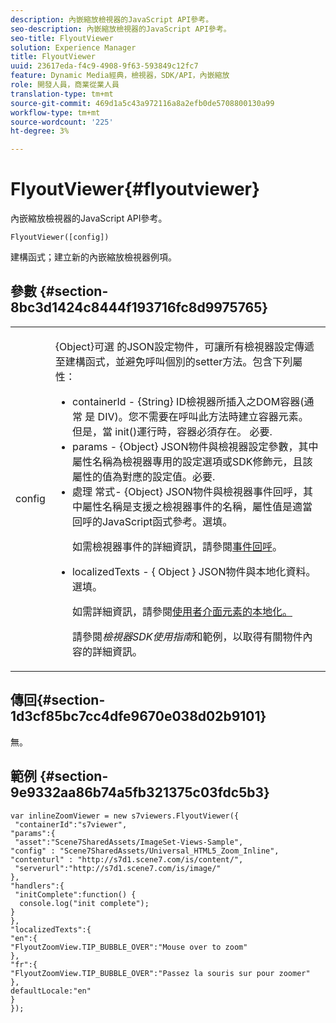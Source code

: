 ```yaml
---
description: 內嵌縮放檢視器的JavaScript API參考。
seo-description: 內嵌縮放檢視器的JavaScript API參考。
seo-title: FlyoutViewer
solution: Experience Manager
title: FlyoutViewer
uuid: 23617eda-f4c9-4908-9f63-593849c12fc7
feature: Dynamic Media經典，檢視器，SDK/API，內嵌縮放
role: 開發人員，商業從業人員
translation-type: tm+mt
source-git-commit: 469d1a5c43a972116a8a2efb0de5708800130a99
workflow-type: tm+mt
source-wordcount: '225'
ht-degree: 3%

---
```



# FlyoutViewer{#flyoutviewer}

內嵌縮放檢視器的JavaScript API參考。

`FlyoutViewer([config])`

建構函式；建立新的內嵌縮放檢視器例項。

## 參數 {#section-8bc3d1424c8444f193716fc8d9975765}

<table id="table_896DFF34A68A403DB93A6D597461A573"> 
 <tbody> 
  <tr> 
   <td colname="col1"> <p> <span class="codeph"> <span class="varname"> config  </span> </span> </p> </td> 
   <td colname="col2"> <p> <span class="codeph"> {Object}可選 </span> 的JSON設定物件，可讓所有檢視器設定傳遞至建構函式，並避免呼叫個別的setter方法。包含下列屬性： </p> <p> 
     <ul id="ul_266C711E8E75471E90C15F39A96A142F"> 
      <li id="li_71857BBD652243A094E936C2C8EA9702"> <span class="codeph"> containerId  </span> -  <span class="codeph"> {String}  </span> ID檢視器所插入之DOM容器(通常 <span class="codeph"> 是 </span>DIV)。您不需要在呼叫此方法時建立容器元素。 但是，當<span class="codeph"> init()</span>運行時，容器必須存在。 必要. </li> 
      <li id="li_3D28979F04274AC9B507B33D4275FC3A"> <span class="codeph"> params  </span> -  <span class="codeph"> {Object}  </span> JSON物件與檢視器設定參數，其中屬性名稱為檢視器專用的設定選項或SDK修飾元，且該屬性的值為對應的設定值。必要. </li> 
      <li id="li_A40AC2167575415FB3383D070E27B9AB"> <span class="codeph"> 處理 </span> 常式-  <span class="codeph"> {Object}  </span> JSON物件與檢視器事件回呼，其中屬性名稱是支援之檢視器事件的名稱，屬性值是適當回呼的JavaScript函式參考。選填。 <p>如需檢視器事件的詳細資訊，請參閱<a href="../../../c-html5-s7-aem-asset-viewers/c-html5-flyout-viewer-20-about/c-html5-flyout-viewer-20-event-callbacks.md#concept-53eb01d28189437790268da4929f2a10" format="dita" scope="local">事件回呼</a>。 </p> </li> 
      <li id="li_218F9597A60249AEBA43A9E86EAFF8BA"> <p> <span class="codeph"> localizedTexts  </span> - {  <span class="codeph"> Object </span>} JSON物件與本地化資料。選填。 </p> <p>如需詳細資訊，請參閱<a href="../../../c-html5-s7-aem-asset-viewers/c-html5-inlinezoom-viewer-about/c-html5-inlinezoom-viewer-localization.md#concept-6c8e58c611934e93ae3f211f46e15c27" format="dita" scope="local">使用者介面元素的本地化。</a> </p> <p>請參閱<i>檢視器SDK使用指南</i>和範例，以取得有關物件內容的詳細資訊。 </p> </li> 
     </ul> </p> </td> 
  </tr> 
 </tbody> 
</table>

## 傳回{#section-1d3cf85bc7cc4dfe9670e038d02b9101}

無。

## 範例 {#section-9e9332aa86b74a5fb321375c03fdc5b3}

```
var inlineZoomViewer = new s7viewers.FlyoutViewer({ 
 "containerId":"s7viewer", 
"params":{ 
 "asset":"Scene7SharedAssets/ImageSet-Views-Sample", 
"config" : "Scene7SharedAssets/Universal_HTML5_Zoom_Inline", 
"contenturl" : "http://s7d1.scene7.com/is/content/", 
 "serverurl":"http://s7d1.scene7.com/is/image/" 
}, 
"handlers":{ 
 "initComplete":function() { 
  console.log("init complete"); 
} 
}, 
"localizedTexts":{ 
"en":{ 
"FlyoutZoomView.TIP_BUBBLE_OVER":"Mouse over to zoom" 
}, 
"fr":{ 
"FlyoutZoomView.TIP_BUBBLE_OVER":"Passez la souris sur pour zoomer" 
}, 
defaultLocale:"en" 
} 
});
```

